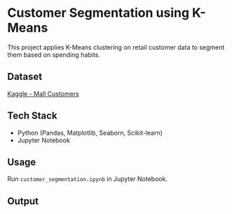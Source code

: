 # Customer Segmentation using K-Means
This project applies K-Means clustering on retail customer data to segment them based on spending habits.

## Dataset
[Kaggle - Mall Customers]((https://www.kaggle.com/datasets/shwetabh123/mall-customers))

## Tech Stack
- Python (Pandas, Matplotlib, Seaborn, Scikit-learn)
- Jupyter Notebook

## Usage
Run `customer_segmentation.ipynb` in Jupyter Notebook.

## Output
![]()
